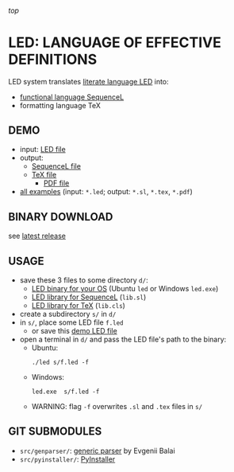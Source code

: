 <h6>top</h6>

# LED: LANGUAGE OF EFFECTIVE DEFINITIONS
LED system translates [literate language LED][linkLED] into:
- [functional language SequenceL][linkSL]
- formatting language TeX

## DEMO
- input: [LED file][tttLED]
- output:
  - [SequenceL file][tttSL]
  - [TeX file][tttTEX]
    - [PDF file][tttPDF]
- [all examples][demo] (input: `*.led`; output: `*.sl`, `*.tex`, `*.pdf`)

## BINARY DOWNLOAD
see [latest release][releases]

## USAGE
- save these 3 files to some directory `d/`:
  - [LED binary for your OS][releases] (Ubuntu `led` or Windows `led.exe`)
  - [LED library for SequenceL][libSL] (`lib.sl`)
  - [LED library for TeX][libCLS] (`lib.cls`)
- create a subdirectory `s/` in `d/`
- in `s/`, place some LED file `f.led`
  - or save this [demo LED file][aggrLED]
- open a terminal in `d/` and pass the LED file's path to the binary:
  - Ubuntu:
    ```
    ./led s/f.led -f
    ```
  - Windows:
    ```
    led.exe  s/f.led -f
    ```
  - WARNING: flag `-f` overwrites `.sl` and `.tex` files in `s/`

## GIT SUBMODULES
- `src/genparser/`: [generic parser][genparser] by Evgenii Balai
- `src/pyinstaller/`: [PyInstaller][pyinstaller]

<!----------------------------------------------------------------------------->

[linkLED]:https://docs.google.com/document/d/1xj5VUX6l9NYXQFuT-gVksSMwx5ovuQFkGymcgoZBagc/edit
[linkSL]:http://texasmulticore.com/wp-content/uploads/2016/07/SequenceL-Language-Reference.pdf

[tttLED]:https://github.com/vuphan314/LED/blob/master/src/demo/tictactoe.led
[tttSL]:https://github.com/vuphan314/LED/blob/master/src/demo/tictactoe.sl
[tttTEX]:https://github.com/vuphan314/LED/blob/master/src/demo/tictactoe.tex
[tttPDF]:https://github.com/vuphan314/LED/blob/master/src/demo/tictactoe.pdf
[demo]:https://github.com/vuphan314/led/tree/master/src/demo

[releases]:https://github.com/vuphan314/led/releases

[libSL]:https://raw.githubusercontent.com/vuphan314/led/master/src/lib.sl
[libCLS]:https://raw.githubusercontent.com/vuphan314/led/master/src/lib.cls
[aggrLED]:https://raw.githubusercontent.com/vuphan314/led/master/src/demo/aggregation.led

[genparser]:https://github.com/iensen/genparser
[pyinstaller]:https://www.pyinstaller.org
